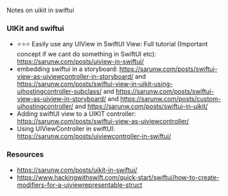 Notes on uikit in swiftui<!--more-->


### UIKit and swiftui
- ⭐⭐⭐ Easily use any UIView in SwiftUI View: Full tutorial (Important concept if we cant do something in SwiftUI etc): https://sarunw.com/posts/uiview-in-swiftui/
- embedding swiftui in a storyboard: https://sarunw.com/posts/swiftui-view-as-uiviewcontroller-in-storyboard/ and https://sarunw.com/posts/swiftui-view-in-uikit-using-uihostingcontroller-subclass/ and https://sarunw.com/posts/swiftui-view-as-uiview-in-storyboard/ and https://sarunw.com/posts/custom-uihostingcontroller/ and https://sarunw.com/posts/swiftui-in-uikit/
- Adding swiftUI view to a UIKIT controller: https://sarunw.com/posts/swiftui-view-as-uiviewcontroller/
- Using UIViewController in swiftUI: https://sarunw.com/posts/uiviewcontroller-in-swiftui/


### Resources
- https://sarunw.com/posts/uikit-in-swiftui/
- https://www.hackingwithswift.com/quick-start/swiftui/how-to-create-modifiers-for-a-uiviewrepresentable-struct
